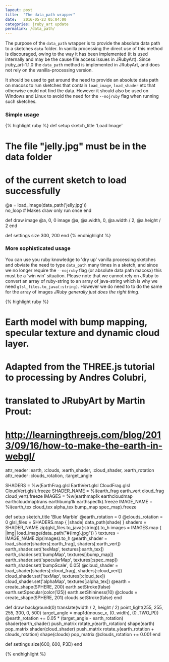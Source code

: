 ```yaml
---
layout: post
title:  "The data_path wrapper"
date:   2016-05-23 05:04:00
categories: jruby_art update
permalink: /data_path/
---
```

The purpose of the `data_path` wrapper is to provide the absolute data path to a sketches `data` folder. In vanilla processing the direct use of this method is discouraged, owing to the way it has been implemented (it is used internally and may be the cause file access issues in JRubyArt). Since jruby_art-1.1.0 the `data_path` method is implemented in JRubyArt, and does not rely on the vanilla-processing version. 

It should be used to get around the need to provide an absolute data path on macosx to run sketches that contain `load_image`, `load_shader` etc that otherwise could not find the data. However it should also be used on Windows and Linux to avoid the need for the `--nojruby` flag when running such sketches. 

### Simple usage ###
{% highlight ruby %}
def setup
  sketch_title 'Load Image'
  # The file "jelly.jpg" must be in the data folder
  # of the current sketch to load successfully
  @a = load_image(data_path('jelly.jpg'))    
  no_loop # Makes draw only run once
end

def draw
  image @a, 0, 0
  image @a, @a.width, 0, @a.width / 2, @a.height / 2
end

def settings
  size 300, 200
end
{% endhighlight %}

### More sophisticated usage ###
You can use you ruby knowledge to 'dry up' vanilla processing sketches and obviate the need to type `data_path` many times in a sketch, and since we no longer require the `--nojruby` flag (or absolute data path macosx) this must be a 'win win' situation. Please note that we cannot rely on JRuby to convert an array of ruby-string to an array of java-string which is why we need `glsl_files.to_java(:string)`. However we do need to to do the same for the array of images _JRuby generally just does the right thing_.

{% highlight ruby %}
# Earth model with bump mapping, specular texture and dynamic cloud layer.
# Adapted from the THREE.js tutorial to processing by Andres Colubri,
# translated to JRubyArt by Martin Prout:
# http://learningthreejs.com/blog/2013/09/16/how-to-make-the-earth-in-webgl/

attr_reader :earth, :clouds, :earth_shader, :cloud_shader, :earth_rotation
attr_reader :clouds_rotation, :target_angle

SHADERS = %w(EarthFrag.glsl EarthVert.glsl CloudFrag.glsl CloudVert.glsl).freeze
SHADER_NAME = %i(earth_frag earth_vert cloud_frag cloud_vert).freeze
IMAGES = %w(earthmap1k earthcloudmap earthcloudmaptrans earthbump1k earthspec1k).freeze
IMAGE_NAME = %i(earth_tex cloud_tex alpha_tex bump_map spec_map).freeze

def setup
  sketch_title 'Blue Marble'
  @earth_rotation = 0
  @clouds_rotation = 0
  glsl_files = SHADERS.map { |shade| data_path(shade) }
  shaders = SHADER_NAME.zip(glsl_files.to_java(:string)).to_h
  images = IMAGES.map { |img| load_image(data_path("#{img}.jpg")) }
  textures = IMAGE_NAME.zip(images).to_h
  @earth_shader = load_shader(shaders[:earth_frag], shaders[:earth_vert])
  earth_shader.set('texMap', textures[:earth_tex])
  earth_shader.set('bumpMap', textures[:bump_map])
  earth_shader.set('specularMap', textures[:spec_map])
  earth_shader.set('bumpScale', 0.05)
  @cloud_shader = load_shader(shaders[:cloud_frag], shaders[:cloud_vert])
  cloud_shader.set('texMap', textures[:cloud_tex])
  cloud_shader.set('alphaMap', textures[:alpha_tex])
  @earth = create_shape(SPHERE, 200)
  earth.setStroke(false)
  earth.setSpecular(color(125))
  earth.setShininess(10)
  @clouds = create_shape(SPHERE, 201)
  clouds.setStroke(false)
end

def draw
  background(0)
  translate(width / 2, height / 2)
  point_light(255, 255, 255, 300, 0, 500)
  target_angle = map1d(mouse_x, (0..width), (0..TWO_PI))
  @earth_rotation += 0.05 * (target_angle - earth_rotation)
  shader(earth_shader)
  push_matrix
  rotate_y(earth_rotation)
  shape(earth)
  pop_matrix
  shader(cloud_shader)
  push_matrix
  rotate_y(earth_rotation + clouds_rotation)
  shape(clouds)
  pop_matrix
  @clouds_rotation += 0.001
end

def settings
  size(600, 600, P3D)
end

{% endhighlight %}
